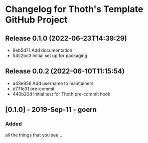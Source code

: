# Changelog for Thoth's Template GitHub Project

## Release 0.1.0 (2022-06-23T14:39:29)
* 8eb5d71 Add documentation
* 54c2bc3 Initial set up for packaging

## Release 0.0.2 (2022-06-10T11:15:54)
* a43e956 Add username to maintainers
* d77fe31 pre-commit
* 440b20d Initial test for Thoth pre-commit hook

## [0.1.0] - 2019-Sep-11 - goern

### Added

all the things that you see...
